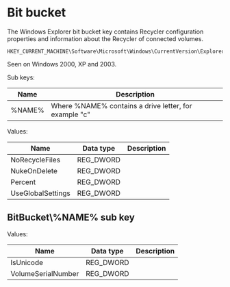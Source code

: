 # Bit bucket

The Windows Explorer bit bucket key contains Recycler configuration
properties and information about the Recycler of connected volumes.

```
HKEY_CURRENT_MACHINE\Software\Microsoft\Windows\CurrentVersion\Explorer\BitBucket
```

Seen on Windows 2000, XP and 2003.

Sub keys:

Name | Description
--- | ---
%NAME% | Where %NAME% contains a drive letter, for example "c"

Values:

Name | Data type | Description
--- | --- | ---
NoRecycleFiles | REG_DWORD | 
NukeOnDelete | REG_DWORD | 
Percent | REG_DWORD | 
UseGlobalSettings | REG_DWORD | 

## BitBucket\\%NAME% sub key

Values:

Name | Data type | Description
--- | --- | ---
IsUnicode | REG_DWORD | 
VolumeSerialNumber | REG_DWORD | 

